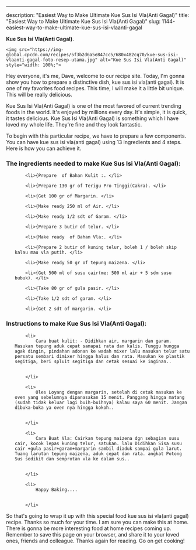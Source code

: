 ---
description: "Easiest Way to Make Ultimate Kue Sus Isi Vla(Anti Gagal)"
title: "Easiest Way to Make Ultimate Kue Sus Isi Vla(Anti Gagal)"
slug: 1144-easiest-way-to-make-ultimate-kue-sus-isi-vlaanti-gagal

<p>
	<strong>Kue Sus Isi Vla(Anti Gagal)</strong>. 
	
</p>
<p>
	
	<img src="https://img-global.cpcdn.com/recipes/5f3b2d6a5e847cc5/680x482cq70/kue-sus-isi-vlaanti-gagal-foto-resep-utama.jpg" alt="Kue Sus Isi Vla(Anti Gagal)" style="width: 100%;">
	
	
</p>
<p>
	Hey everyone, it's me, Dave, welcome to our recipe site. Today, I'm gonna show you how to prepare a distinctive dish, kue sus isi vla(anti gagal). It is one of my favorites food recipes. This time, I will make it a little bit unique. This will be really delicious.
</p>
	
<p>
	Kue Sus Isi Vla(Anti Gagal) is one of the most favored of current trending foods in the world. It's enjoyed by millions every day. It's simple, it is quick, it tastes delicious. Kue Sus Isi Vla(Anti Gagal) is something which I have loved my whole life. They're fine and they look fantastic.
</p>
<p>
	
</p>

<p>
To begin with this particular recipe, we have to prepare a few components. You can have kue sus isi vla(anti gagal) using 13 ingredients and 4 steps. Here is how you can achieve it.
</p>

<h3>The ingredients needed to make Kue Sus Isi Vla(Anti Gagal):</h3>

<ol>
	
		<li>{Prepare  of Bahan Kulit :. </li>
	
		<li>{Prepare 130 gr of Terigu Pro Tinggi(Cakra). </li>
	
		<li>{Get 100 gr of Margarin. </li>
	
		<li>{Make ready 250 ml of Air. </li>
	
		<li>{Make ready 1/2 sdt of Garam. </li>
	
		<li>{Prepare 3 butir of telur. </li>
	
		<li>{Make ready  of Bahan Vla:. </li>
	
		<li>{Prepare 2 butir of kuning telur, boleh 1 / boleh skip kalau mau vla putih. </li>
	
		<li>{Make ready 50 gr of tepung maizena. </li>
	
		<li>{Get 500 ml of susu cair(me: 500 ml air + 5 sdm susu bubuk). </li>
	
		<li>{Take 80 gr of gula pasir. </li>
	
		<li>{Take 1/2 sdt of garam. </li>
	
		<li>{Get 2 sdt of margarin. </li>
	
</ol>
<p>
	
</p>

<h3>Instructions to make Kue Sus Isi Vla(Anti Gagal):</h3>

<ol>
	
		<li>
			Cara buat kulit: - Didihkan air, margarin dan garam. Masukan tepung aduk cepat samapai rata dan kalis. Tunggu hungga agak dingin, pindahan adonan ke wadah mixer lalu masukan telur satu persatu sembari dimixer hingga halus dan rata. Masukan ke plastik segitiga, beri spluit segitiga dan cetak sesuai ke inginan..
			
			
		</li>
	
		<li>
			Oles Loyang dengan margarin, setelah di cetak masukan ke oven yang sebelumnya dipanasakan 15 menit. Panggang hingga matang (sudah tidak keluar lagi buih-buihnya) kalau saya 60 menit. Jangan dibuka-buka ya oven nya hingga kokoh..
			
			
		</li>
	
		<li>
			Cara Buat Vla: Cairkan tepung maizena dgn sebagian susu cair, kocok lepas kuning telur, satukan. lalu Didihkan Sisa susu cair +gula pasir+garam+margarin sambil diaduk sampai gula larut. Tuang larutan tepung maizena, aduk cepat dan rata. angkat Potong Sus sedikit dan semprotan vla ke dalam sus..
			
			
		</li>
	
		<li>
			Happy Baking....
			
			
		</li>
	
</ol>

<p>
	
</p>

<p>
	So that's going to wrap it up with this special food kue sus isi vla(anti gagal) recipe. Thanks so much for your time. I am sure you can make this at home. There is gonna be more interesting food at home recipes coming up. Remember to save this page on your browser, and share it to your loved ones, friends and colleague. Thanks again for reading. Go on get cooking!
</p>
